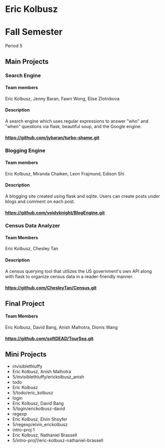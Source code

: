 Eric Kolbusz
==========

# Fall Semester
Period 5

## Main Projects

### Search Engine
#### Team members
Eric Kolbusz, Jenny Baran, Fawn Wong, Elise Zlotnikova
#### Description
A search engine which uses regular expressions to answer "who" and "when" questions via flask, beautiful soup, and the Google engine.
#### https://github.com/jybaran/turbo-shame.git

### Blogging Engine
#### Team members
Eric Kolbusz, Miranda Chaiken, Leon Frajmund, Edison Shi
#### Description
A blogging site created using flask and sqlite. Users can create posts under blogs and comment on each post.
#### https://github.com/voidyknight/BlogEngine.git

### Census Data Analyzer
#### Team Members
Eric Kolbusz, Chesley Tan
#### Description
A census querying tool that utilizes the US government's own API along with flask to organize census data in a reader-friendly manner.
#### https://github.com/ChesleyTan/Census.git


## Final Project
#### Team Members
Eric Kolbusz, David Bang, Anish Malhotra, Dionis Wang
#### https://github.com/softDEAD/TourSea.git


## Mini Projects
 * invisiblethluffy
  * Eric Kolbusz, Anish Malhotra
  * 5/invisiblethluffy/erickolbusz_anish
 * todo
  * Eric Kolbusz
  * 5/todo/eric_kolbusz
 * login
  * Eric Kolbusz, David Bang
  * 5/login/erickolbusz-david
 * regexp
  * Eric Kolbusz, Elvin Shoyfer
  * 5/regexp/elvin_erickolbusz
 * intro-proj 1
  * Eric Kolbusz, Nathaniel Brassell  
  * 5/intro-proj1/eric-kolbusz-nathaniel-brassell
